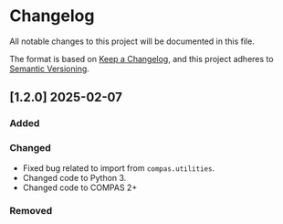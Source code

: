 # Changelog

All notable changes to this project will be documented in this file.

The format is based on [Keep a Changelog](https://keepachangelog.com/en/1.0.0/),
and this project adheres to [Semantic Versioning](https://semver.org/spec/v2.0.0.html).

## [1.2.0] 2025-02-07

### Added

### Changed

* Fixed bug related to import from `compas.utilities`.
* Changed code to Python 3.
* Changed code to COMPAS 2+

### Removed
